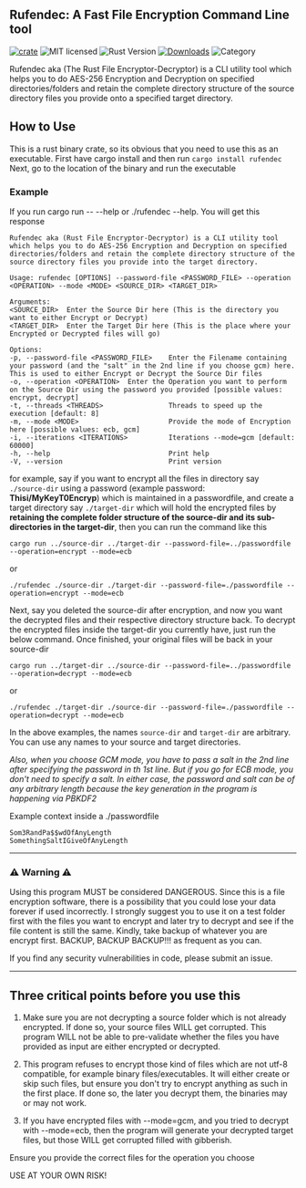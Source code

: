 ## Rufendec: A Fast File Encryption Command Line tool
[![crate][crate-image]][crate-link]
![MIT licensed][license-image]
![Rust Version][rustc-image]
[![Downloads][downloads-image]][crate-link]
![Category][category-image]


Rufendec aka (The Rust File Encryptor-Decryptor) is a CLI utility tool which helps you to do AES-256 Encryption and Decryption on specified directories/folders
and retain the complete directory structure of the source directory files you provide onto a specified target directory.

## How to Use
This is a rust binary crate, so its obvious that you need to use this as an executable. 
First have cargo install and then run `cargo install rufendec`
Next, go to the location of the binary and run the executable

### Example
If you run cargo run -- --help or ./rufendec --help. You will get this response

```
Rufendec aka (Rust File Encryptor-Decryptor) is a CLI utility tool which helps you to do AES-256 Encryption and Decryption on specified directories/folders and retain the complete directory structure of the source directory files you provide into the target directory.

Usage: rufendec [OPTIONS] --password-file <PASSWORD_FILE> --operation <OPERATION> --mode <MODE> <SOURCE_DIR> <TARGET_DIR>

Arguments:
<SOURCE_DIR>  Enter the Source Dir here (This is the directory you want to either Encrypt or Decrypt)
<TARGET_DIR>  Enter the Target Dir here (This is the place where your Encrypted or Decrypted files will go)

Options:
-p, --password-file <PASSWORD_FILE>    Enter the Filename containing your password (and the "salt" in the 2nd line if you choose gcm) here. This is used to either Encrypt or Decrypt the Source Dir files
-o, --operation <OPERATION>  Enter the Operation you want to perform on the Source Dir using the password you provided [possible values: encrypt, decrypt]
-t, --threads <THREADS>                Threads to speed up the execution [default: 8]
-m, --mode <MODE>                      Provide the mode of Encryption here [possible values: ecb, gcm]
-i, --iterations <ITERATIONS>          Iterations --mode=gcm [default: 60000]
-h, --help                             Print help
-V, --version                          Print version
```
for example, say if you want to encrypt all the files in directory say `./source-dir` using a password (example password: **Thisi/MyKeyT0Encryp**) which is maintained in a passwordfile, and create a target directory say `./target-dir` which will hold the encrypted files
by **retaining the complete folder structure of the source-dir and its sub-directories in the target-dir**, then you can run the command like this
```
cargo run ../source-dir ../target-dir --password-file=../passwordfile --operation=encrypt --mode=ecb
```
or
```
./rufendec ./source-dir ./target-dir --password-file=./passwordfile --operation=encrypt --mode=ecb
```
Next, say you deleted the source-dir after encryption, and now you want the decrypted files and their respective directory structure back.
To decrypt the encrypted files inside the target-dir you currently have, just run the below command. Once finished, your original files will be back in your source-dir
```
cargo run ../target-dir ../source-dir --password-file=../passwordfile --operation=decrypt --mode=ecb
```
or
```
./rufendec ./target-dir ./source-dir --password-file=./passwordfile --operation=decrypt --mode=ecb
```
In the above examples, the names `source-dir` and `target-dir` are arbitrary. You can use any names to your source and target directories.

*Also, when you choose GCM mode, you have to pass a salt in the 2nd line after specifying the password in th 1st line. But if you go for ECB mode, you don't need to specify a salt. In either case, the password and salt can be of any arbitrary length because the key generation in the program is happening via PBKDF2*

Example context inside a ./passwordfile
```
Som3RandPa$$wdOfAnyLength
SomethingSaltIGiveOfAnyLength
```
---------------------------------------

### ⚠️ Warning ⚠️

Using this program MUST be considered DANGEROUS. Since this is a file encryption software, there is a possibility that you could lose your data forever if used incorrectly. I strongly suggest you to use it on a test folder first with the files you want to encrypt and later try to decrypt and see if the file content is still the same. Kindly, take backup of whatever you are encrypt first. BACKUP, BACKUP BACKUP!!! as frequent as you can.

If you find any security vulnerabilities in code, please submit an issue.

---------------------------------------
Three critical points before you use this
---------------------------------------

1. Make sure you are not decrypting a source folder which is not already encrypted. If done so, your source files WILL get corrupted.
   This program WILL not be able to pre-validate whether the files you have provided as input are either encrypted or decrypted. 

2. This program refuses to encrypt those kind of files which are not utf-8 compatible, for example binary files/executables.
   It will either create or skip such files, but ensure you don't try to encrypt anything as such in the first place.
   If done so, the later you decrypt them, the binaries may or may not work.

3. If you have encrypted files with --mode=gcm, and you tried to decrypt with --mode=ecb, 
  then the program will generate your decrypted target files, but those WILL get corrupted filled with gibberish.

Ensure you provide the correct files for the operation you choose

USE AT YOUR OWN RISK!


[//]: # (badges)

[crate-image]: https://img.shields.io/crates/v/rufendec.svg
[crate-link]: https://crates.io/crates/rufendec
[license-image]: https://img.shields.io/badge/License-MIT-yellow.svg
[rustc-image]: https://img.shields.io/badge/rustc-1.75+-blue.svg
[downloads-image]: https://img.shields.io/crates/d/rufendec.svg
[category-image]: https://img.shields.io/badge/category-File_encryption_software-darkred.svg